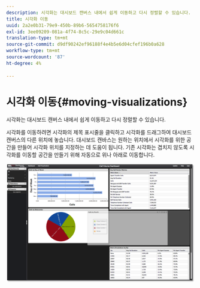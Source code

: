 ```yaml
---
description: 시각화는 대시보드 캔버스 내에서 쉽게 이동하고 다시 정렬할 수 있습니다.
title: 시각화 이동
uuid: 2a2e0b31-79e9-450b-89b6-5654758176f6
exl-id: 3ee09209-081a-4f74-8c5c-29e9c04d661c
translation-type: tm+mt
source-git-commit: d9df90242ef96188f4e4b5e6d04cfef196b0a628
workflow-type: tm+mt
source-wordcount: '87'
ht-degree: 4%

---
```


# 시각화 이동{#moving-visualizations}

시각화는 대시보드 캔버스 내에서 쉽게 이동하고 다시 정렬할 수 있습니다.

시각화를 이동하려면 시각화의 제목 표시줄을 클릭하고 시각화를 드래그하여 대시보드 캔버스의 다른 위치에 놓습니다. 대시보드 캔바스는 원하는 위치에서 시각화를 위한 공간을 만들어 시각화 위치를 지정하는 데 도움이 됩니다. 기존 시각화는 겹치지 않도록 시각화를 이동할 공간을 만들기 위해 자동으로 위나 아래로 이동합니다.

![](assets/move_visual.png)
